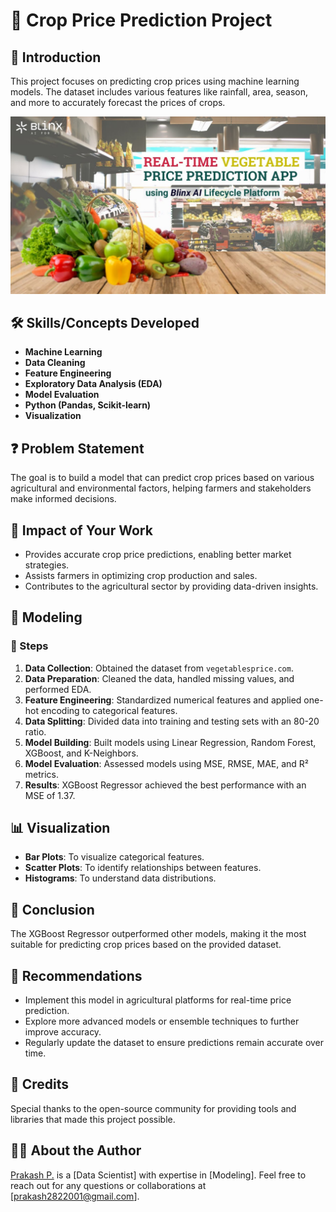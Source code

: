 # 🌾 Crop Price Prediction Project

## 📘 Introduction
This project focuses on predicting crop prices using machine learning models. The dataset includes various features like rainfall, area, season, and more to accurately forecast the prices of crops.

![Crop Price Prediction Image](https://github.com/Prakashpsk/-Agriculture-Product-Price-Prediction-/blob/main/maxresdefault.jpg)

## 🛠️ Skills/Concepts Developed
- **Machine Learning**
- **Data Cleaning**
- **Feature Engineering**
- **Exploratory Data Analysis (EDA)**
- **Model Evaluation**
- **Python (Pandas, Scikit-learn)**
- **Visualization**

## ❓ Problem Statement
The goal is to build a model that can predict crop prices based on various agricultural and environmental factors, helping farmers and stakeholders make informed decisions.

## 🌟 Impact of Your Work
- Provides accurate crop price predictions, enabling better market strategies.
- Assists farmers in optimizing crop production and sales.
- Contributes to the agricultural sector by providing data-driven insights.

## 🧠 Modeling
### 📝 Steps
1. **Data Collection**: Obtained the dataset from `vegetablesprice.com`.
2. **Data Preparation**: Cleaned the data, handled missing values, and performed EDA.
3. **Feature Engineering**: Standardized numerical features and applied one-hot encoding to categorical features.
4. **Data Splitting**: Divided data into training and testing sets with an 80-20 ratio.
5. **Model Building**: Built models using Linear Regression, Random Forest, XGBoost, and K-Neighbors.
6. **Model Evaluation**: Assessed models using MSE, RMSE, MAE, and R² metrics.
7. **Results**: XGBoost Regressor achieved the best performance with an MSE of 1.37.

## 📊 Visualization
- **Bar Plots**: To visualize categorical features.
- **Scatter Plots**: To identify relationships between features.
- **Histograms**: To understand data distributions.

## 🎯 Conclusion
The XGBoost Regressor outperformed other models, making it the most suitable for predicting crop prices based on the provided dataset.

## 📌 Recommendations
- Implement this model in agricultural platforms for real-time price prediction.
- Explore more advanced models or ensemble techniques to further improve accuracy.
- Regularly update the dataset to ensure predictions remain accurate over time.

## 🙌 Credits
Special thanks to the open-source community for providing tools and libraries that made this project possible.

## 👨‍💻 About the Author
[Prakash P.](https://www.linkedin.com/in/prakashpsk) is a [Data Scientist] with expertise in [Modeling]. Feel free to reach out for any questions or collaborations at [prakash2822001@gmail.com].
